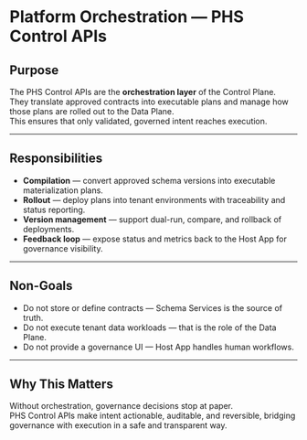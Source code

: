# Platform Orchestration — PHS Control APIs

## Purpose
The PHS Control APIs are the **orchestration layer** of the Control Plane.  
They translate approved contracts into executable plans and manage how those plans are rolled out to the Data Plane.  
This ensures that only validated, governed intent reaches execution.

---

## Responsibilities
- **Compilation** — convert approved schema versions into executable materialization plans.  
- **Rollout** — deploy plans into tenant environments with traceability and status reporting.  
- **Version management** — support dual-run, compare, and rollback of deployments.  
- **Feedback loop** — expose status and metrics back to the Host App for governance visibility.

---

## Non-Goals
- Do not store or define contracts — Schema Services is the source of truth.  
- Do not execute tenant data workloads — that is the role of the Data Plane.  
- Do not provide a governance UI — Host App handles human workflows.

---

## Why This Matters
Without orchestration, governance decisions stop at paper.  
PHS Control APIs make intent actionable, auditable, and reversible, bridging governance with execution in a safe and transparent way.
